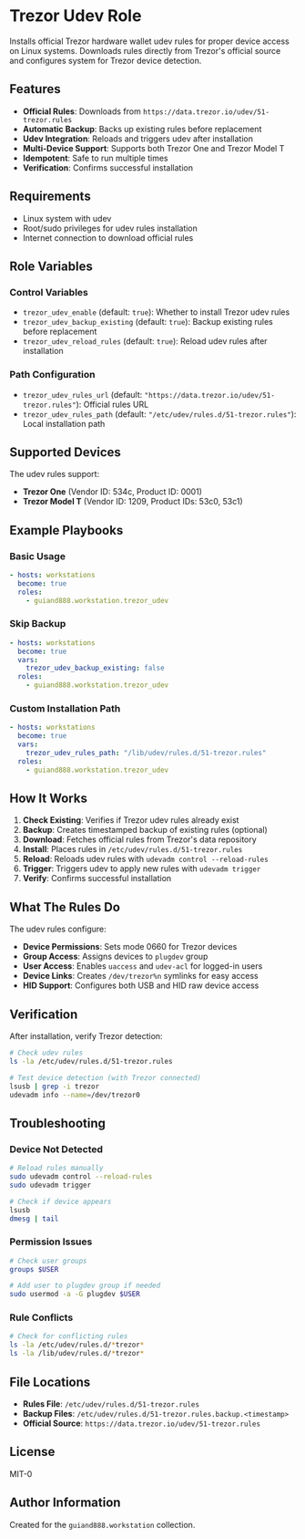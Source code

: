 # Trezor Udev Role

Installs official Trezor hardware wallet udev rules for proper device access on Linux systems. Downloads rules directly from Trezor's official source and configures system for Trezor device detection.

## Features

- **Official Rules**: Downloads from `https://data.trezor.io/udev/51-trezor.rules`
- **Automatic Backup**: Backs up existing rules before replacement
- **Udev Integration**: Reloads and triggers udev after installation
- **Multi-Device Support**: Supports both Trezor One and Trezor Model T
- **Idempotent**: Safe to run multiple times
- **Verification**: Confirms successful installation

## Requirements

- Linux system with udev
- Root/sudo privileges for udev rules installation
- Internet connection to download official rules

## Role Variables

### Control Variables

- `trezor_udev_enable` (default: `true`): Whether to install Trezor udev rules
- `trezor_udev_backup_existing` (default: `true`): Backup existing rules before replacement
- `trezor_udev_reload_rules` (default: `true`): Reload udev rules after installation

### Path Configuration

- `trezor_udev_rules_url` (default: `"https://data.trezor.io/udev/51-trezor.rules"`): Official rules URL
- `trezor_udev_rules_path` (default: `"/etc/udev/rules.d/51-trezor.rules"`): Local installation path

## Supported Devices

The udev rules support:
- **Trezor One** (Vendor ID: 534c, Product ID: 0001)
- **Trezor Model T** (Vendor ID: 1209, Product IDs: 53c0, 53c1)

## Example Playbooks

### Basic Usage

```yaml
- hosts: workstations
  become: true
  roles:
    - guiand888.workstation.trezor_udev
```

### Skip Backup

```yaml
- hosts: workstations
  become: true
  vars:
    trezor_udev_backup_existing: false
  roles:
    - guiand888.workstation.trezor_udev
```

### Custom Installation Path

```yaml
- hosts: workstations
  become: true
  vars:
    trezor_udev_rules_path: "/lib/udev/rules.d/51-trezor.rules"
  roles:
    - guiand888.workstation.trezor_udev
```

## How It Works

1. **Check Existing**: Verifies if Trezor udev rules already exist
2. **Backup**: Creates timestamped backup of existing rules (optional)
3. **Download**: Fetches official rules from Trezor's data repository
4. **Install**: Places rules in `/etc/udev/rules.d/51-trezor.rules`
5. **Reload**: Reloads udev rules with `udevadm control --reload-rules`
6. **Trigger**: Triggers udev to apply new rules with `udevadm trigger`
7. **Verify**: Confirms successful installation

## What The Rules Do

The udev rules configure:
- **Device Permissions**: Sets mode 0660 for Trezor devices
- **Group Access**: Assigns devices to `plugdev` group
- **User Access**: Enables `uaccess` and `udev-acl` for logged-in users
- **Device Links**: Creates `/dev/trezor%n` symlinks for easy access
- **HID Support**: Configures both USB and HID raw device access

## Verification

After installation, verify Trezor detection:

```bash
# Check udev rules
ls -la /etc/udev/rules.d/51-trezor.rules

# Test device detection (with Trezor connected)
lsusb | grep -i trezor
udevadm info --name=/dev/trezor0
```

## Troubleshooting

### Device Not Detected

```bash
# Reload rules manually
sudo udevadm control --reload-rules
sudo udevadm trigger

# Check if device appears
lsusb
dmesg | tail
```

### Permission Issues

```bash
# Check user groups
groups $USER

# Add user to plugdev group if needed
sudo usermod -a -G plugdev $USER
```

### Rule Conflicts

```bash
# Check for conflicting rules
ls -la /etc/udev/rules.d/*trezor*
ls -la /lib/udev/rules.d/*trezor*
```

## File Locations

- **Rules File**: `/etc/udev/rules.d/51-trezor.rules`
- **Backup Files**: `/etc/udev/rules.d/51-trezor.rules.backup.<timestamp>`
- **Official Source**: `https://data.trezor.io/udev/51-trezor.rules`

## License

MIT-0

## Author Information

Created for the `guiand888.workstation` collection.
